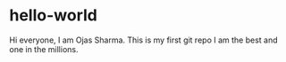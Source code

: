 # hello-world
Hi everyone, I am Ojas Sharma. This is my first git repo
I am the best and one in the millions.
